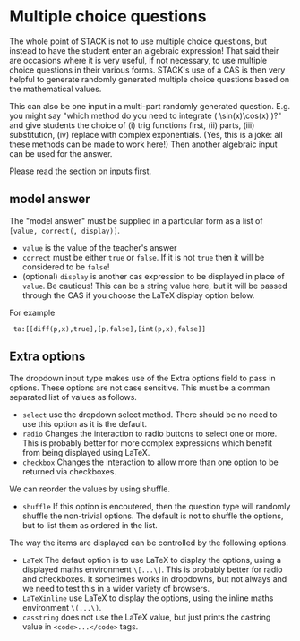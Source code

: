 # Multiple choice questions

The whole point of STACK is not to use multiple choice questions, but instead to have the student enter an algebraic expression!  That said their are occasions where it is very useful, if not necessary, to use multiple choice questions in their various forms.  STACK's use of a CAS is then very helpful to generate randomly generated multiple choice questions based on the mathematical values. 

This can also be one input in a multi-part randomly generated question. E.g. you might say "which method do you need to integrate \( \sin(x)\cos(x) \)?" and give students the choice of (i) trig functions first, (ii) parts, (iii) substitution, (iv) replace with complex exponentials.  (Yes, this is a joke: all these methods can be made to work here!)  Then another algebraic input can be used for the answer.

Please read the section on [inputs](Inputs.md) first.

## model answer ##

The "model answer" must be supplied in a particular form as a list of `[value, correct(, display)]`.

* `value` is the value of the teacher's answer
* `correct` must be either `true` or `false`.  If it is not `true` then it will be considered to be `false`!
* (optional) `display` is another cas expression to be displayed in place of `value`.  Be cautious!  This can be a string value here, but it will be passed through the CAS if you choose the LaTeX display option below.

For example

     ta:[[diff(p,x),true],[p,false],[int(p,x),false]]

## Extra options ##

The dropdown input type makes use of the Extra options field to pass in options.  These options are not case sensitive.  This must be a comman separated list of values as follows.

* `select` use the dropdown select method.  There should be no need to use this option as it is the default.
* `radio` Changes the interaction to radio buttons to select one or more.  This is probably better for more complex expressions which benefit from being displayed using LaTeX.
* `checkbox` Changes the interaction to allow more than one option to be returned via checkboxes.  

We can reorder the values by using shuffle.

* `shuffle` If this option is encoutered, then the question type will randomly shuffle the non-trivial options. The default is not to shuffle the options, but to list them as ordered in the list.

The way the items are displayed can be controlled by the following options. 

* `LaTeX` The defaut option is to use LaTeX to display the options, using a displayed maths environment `\[...\]`.  This is probably better for radio and checkboxes.  It sometimes works in dropdowns, but not always and we need to test this in a wider variety of browsers.
* `LaTeXinline` use LaTeX to display the options, using the inline maths environment `\(...\)`.
* `casstring` does not use the LaTeX value, but just prints the castring value in `<code>...</code>` tags.



